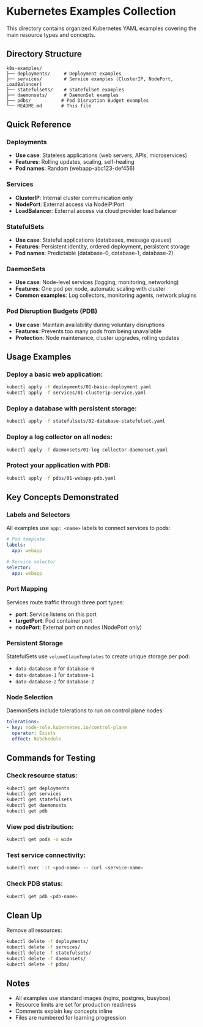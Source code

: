 # Kubernetes Examples Collection

This directory contains organized Kubernetes YAML examples covering the main resource types and concepts.

## Directory Structure

```
k8s-examples/
├── deployments/     # Deployment examples
├── services/        # Service examples (ClusterIP, NodePort, LoadBalancer)
├── statefulsets/    # StatefulSet examples
├── daemonsets/      # DaemonSet examples
├── pdbs/           # Pod Disruption Budget examples
└── README.md       # This file
```

## Quick Reference

### Deployments
- **Use case**: Stateless applications (web servers, APIs, microservices)
- **Features**: Rolling updates, scaling, self-healing
- **Pod names**: Random (webapp-abc123-def456)

### Services
- **ClusterIP**: Internal cluster communication only
- **NodePort**: External access via NodeIP:Port
- **LoadBalancer**: External access via cloud provider load balancer

### StatefulSets
- **Use case**: Stateful applications (databases, message queues)
- **Features**: Persistent identity, ordered deployment, persistent storage
- **Pod names**: Predictable (database-0, database-1, database-2)

### DaemonSets
- **Use case**: Node-level services (logging, monitoring, networking)
- **Features**: One pod per node, automatic scaling with cluster
- **Common examples**: Log collectors, monitoring agents, network plugins

### Pod Disruption Budgets (PDB)
- **Use case**: Maintain availability during voluntary disruptions
- **Features**: Prevents too many pods from being unavailable
- **Protection**: Node maintenance, cluster upgrades, rolling updates

## Usage Examples

### Deploy a basic web application:
```bash
kubectl apply -f deployments/01-basic-deployment.yaml
kubectl apply -f services/01-clusterip-service.yaml
```

### Deploy a database with persistent storage:
```bash
kubectl apply -f statefulsets/02-database-statefulset.yaml
```

### Deploy a log collector on all nodes:
```bash
kubectl apply -f daemonsets/01-log-collector-daemonset.yaml
```

### Protect your application with PDB:
```bash
kubectl apply -f pdbs/01-webapp-pdb.yaml
```

## Key Concepts Demonstrated

### Labels and Selectors
All examples use `app: <name>` labels to connect services to pods:
```yaml
# Pod template
labels:
  app: webapp

# Service selector
selector:
  app: webapp
```

### Port Mapping
Services route traffic through three port types:
- **port**: Service listens on this port
- **targetPort**: Pod container port
- **nodePort**: External port on nodes (NodePort only)

### Persistent Storage
StatefulSets use `volumeClaimTemplates` to create unique storage per pod:
- `data-database-0` for `database-0`
- `data-database-1` for `database-1`
- `data-database-2` for `database-2`

### Node Selection
DaemonSets include tolerations to run on control plane nodes:
```yaml
tolerations:
- key: node-role.kubernetes.io/control-plane
  operator: Exists
  effect: NoSchedule
```

## Commands for Testing

### Check resource status:
```bash
kubectl get deployments
kubectl get services
kubectl get statefulsets
kubectl get daemonsets
kubectl get pdb
```

### View pod distribution:
```bash
kubectl get pods -o wide
```

### Test service connectivity:
```bash
kubectl exec -it <pod-name> -- curl <service-name>
```

### Check PDB status:
```bash
kubectl get pdb <pdb-name>
```

## Clean Up

Remove all resources:
```bash
kubectl delete -f deployments/
kubectl delete -f services/
kubectl delete -f statefulsets/
kubectl delete -f daemonsets/
kubectl delete -f pdbs/
```

## Notes

- All examples use standard images (nginx, postgres, busybox)
- Resource limits are set for production readiness
- Comments explain key concepts inline
- Files are numbered for learning progression